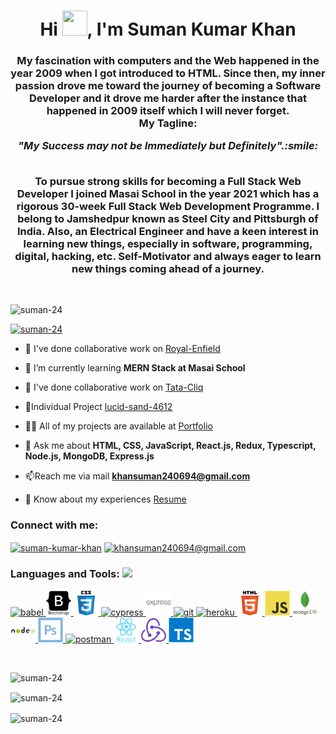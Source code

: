 <h1 align="center">Hi <img width="40" height="40" src="https://raw.githubusercontent.com/MartinHeinz/MartinHeinz/master/wave.gif" />, I'm Suman Kumar Khan</h1>
<h3 align="center">My fascination with computers and the Web happened in the year 2009 when I got introduced to HTML. Since then, my inner passion drove me toward the journey of becoming a Software Developer and it drove me harder after the instance that happened in 2009 itself which I will never forget. <br/> My Tagline: <p><b><i>"My Success may not be Immediately but Definitely".:smile:</i></b></p> <br/>
  To pursue strong skills for becoming a Full Stack Web Developer I joined Masai School in the year 2021 which has a rigorous 30-week Full Stack Web Development Programme. I belong to Jamshedpur known as Steel City and Pittsburgh of India. Also, an Electrical Engineer and have a keen interest in learning new things, especially in software, programming, digital, hacking, etc. Self-Motivator and always eager to learn new things coming ahead of a journey.</h3>
  <br/>

<p align="left"> <img src="https://komarev.com/ghpvc/?username=suman-24&label=Profile%20views&color=0e75b6&style=flat" alt="suman-24" /> </p>

<p align="left"> <a href="https://github.com/ryo-ma/github-profile-trophy"><img margin-left="30" src="https://github-profile-trophy.vercel.app/?username=suman-24" alt="suman-24" /></a> </p>

- 🔭 I've done collaborative work on [Royal-Enfield](royal-enfield-clone.netlify.app)

- 🌱 I’m currently learning **MERN Stack at Masai School**

- 👯 I've done collaborative work on [Tata-Cliq](clone-tatacliq.netlify.app)

- 🤝Individual Project [lucid-sand-4612](https://mentimeter-clone.netlify.app)

- 👨‍💻 All of my projects are available at [Portfolio](https://SUMAN-24.github.io)

- 💬 Ask me about **HTML, CSS, JavaScript, React.js, Redux, Typescript, Node.js, MongoDB, Express.js**

- 📫Reach me via mail **khansuman240694@gmail.com**

- 📄 Know about my experiences [Resume](https://drive.google.com/file/d/19KpfKjphbpUxuXF44ul__PTkXaMzLwZW/view?usp=sharing)

<h3 align="left">Connect with me:</h3>
<p align="left">
<a href="https://linkedin.com/in/suman-kumar-khan" target="blank"><img align="center" src="https://raw.githubusercontent.com/rahuldkjain/github-profile-readme-generator/master/src/images/icons/Social/linked-in-alt.svg" alt="suman-kumar-khan" height="30" width="40" /></a>
   <a href="https://mail.google.com/mail/u/0/#inbox?compose=new" target="blank"><img align="center" src="https://upload.wikimedia.org/wikipedia/commons/thumb/7/7e/Gmail_icon_%282020%29.svg/1200px-Gmail_icon_%282020%29.svg.png" alt="khansuman240694@gmail.com" height="30" width="40" /></a>
</p>

<h3 align="left">Languages and Tools: <img src = "https://media2.giphy.com/media/QssGEmpkyEOhBCb7e1/giphy.gif?cid=ecf05e47a0n3gi1bfqntqmob8g9aid1oyj2wr3ds3mg700bl&rid=giphy.gif" width = 32px></h3>
<p align="left"> <a href="https://babeljs.io/" target="_blank" rel="noreferrer"> <img src="https://www.vectorlogo.zone/logos/babeljs/babeljs-icon.svg" alt="babel" width="40" height="40"/> </a> <a href="https://getbootstrap.com" target="_blank" rel="noreferrer"> <img src="https://raw.githubusercontent.com/devicons/devicon/master/icons/bootstrap/bootstrap-plain-wordmark.svg" alt="bootstrap" width="40" height="40"/> </a> <a href="https://www.w3schools.com/css/" target="_blank" rel="noreferrer"> <img src="https://raw.githubusercontent.com/devicons/devicon/master/icons/css3/css3-original-wordmark.svg" alt="css3" width="40" height="40"/> </a> <a href="https://www.cypress.io" target="_blank" rel="noreferrer"> <img src="https://raw.githubusercontent.com/simple-icons/simple-icons/6e46ec1fc23b60c8fd0d2f2ff46db82e16dbd75f/icons/cypress.svg" alt="cypress" width="40" height="40"/> </a> <a href="https://expressjs.com" target="_blank" rel="noreferrer"> <img src="https://raw.githubusercontent.com/devicons/devicon/master/icons/express/express-original-wordmark.svg" alt="express" width="40" height="40"/> </a> <a href="https://git-scm.com/" target="_blank" rel="noreferrer"> <img src="https://www.vectorlogo.zone/logos/git-scm/git-scm-icon.svg" alt="git" width="40" height="40"/> </a> <a href="https://heroku.com" target="_blank" rel="noreferrer"> <img src="https://www.vectorlogo.zone/logos/heroku/heroku-icon.svg" alt="heroku" width="40" height="40"/> </a> <a href="https://www.w3.org/html/" target="_blank" rel="noreferrer"> <img src="https://raw.githubusercontent.com/devicons/devicon/master/icons/html5/html5-original-wordmark.svg" alt="html5" width="40" height="40"/> </a> <a href="https://developer.mozilla.org/en-US/docs/Web/JavaScript" target="_blank" rel="noreferrer"> <img src="https://raw.githubusercontent.com/devicons/devicon/master/icons/javascript/javascript-original.svg" alt="javascript" width="40" height="40"/> </a> <a href="https://www.mongodb.com/" target="_blank" rel="noreferrer"> <img src="https://raw.githubusercontent.com/devicons/devicon/master/icons/mongodb/mongodb-original-wordmark.svg" alt="mongodb" width="40" height="40"/> </a> <a href="https://nodejs.org" target="_blank" rel="noreferrer"> <img src="https://raw.githubusercontent.com/devicons/devicon/master/icons/nodejs/nodejs-original-wordmark.svg" alt="nodejs" width="40" height="40"/> </a> <a href="https://www.photoshop.com/en" target="_blank" rel="noreferrer"> <img src="https://raw.githubusercontent.com/devicons/devicon/master/icons/photoshop/photoshop-line.svg" alt="photoshop" width="40" height="40"/> </a> <a href="https://postman.com" target="_blank" rel="noreferrer"> <img src="https://www.vectorlogo.zone/logos/getpostman/getpostman-icon.svg" alt="postman" width="40" height="40"/> </a> <a href="https://reactjs.org/" target="_blank" rel="noreferrer"> <img src="https://raw.githubusercontent.com/devicons/devicon/master/icons/react/react-original-wordmark.svg" alt="react" width="40" height="40"/> </a> <a href="https://redux.js.org" target="_blank" rel="noreferrer"> <img src="https://raw.githubusercontent.com/devicons/devicon/master/icons/redux/redux-original.svg" alt="redux" width="40" height="40"/> </a> <a href="https://www.typescriptlang.org/" target="_blank" rel="noreferrer"> <img src="https://raw.githubusercontent.com/devicons/devicon/master/icons/typescript/typescript-original.svg" alt="typescript" width="40" height="40"/> </a> </p>

<br/>

<p><img align="left" src="https://github-readme-stats.vercel.app/api/top-langs?username=suman-24&show_icons=true&locale=en&layout=compact" alt="suman-24" /></p>

<br/>

<p><img align="center" src="https://github-readme-stats.vercel.app/api?username=suman-24&show_icons=true&locale=en" alt="suman-24" /></p>

<p><img align="center" src="https://github-readme-streak-stats.herokuapp.com/?user=suman-24&" alt="suman-24" /></p>
